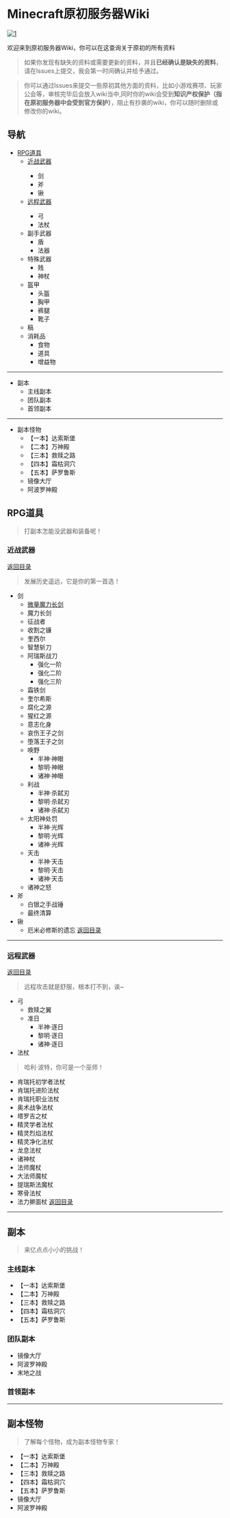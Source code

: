 # Minecraft原初服务器Wiki
<a href="https://ibb.co/XpM8w1B"><img src="https://i.ibb.co/bLDJfTh/1.jpg" alt="1" border="0"></a>

欢迎来到原初服务器Wiki，你可以在这查询关于原初的所有资料
>如果你发现有缺失的资料或需要更新的资料，并且**已经确认是缺失的资料**，请在Issues上提交，我会第一时间确认并给予通过。

>你可以通过Issues来提交一些原初其他方面的资料，比如小游戏赛项、玩家公会等，审核完毕后会放入wiki当中,同时你的wiki会受到**知识产权保护（指在原初服务器中会受到官方保护）**，阻止有抄袭的wiki，你可以随时删除或修改你的wiki。

## 导航
* <a href="#RPG道具">RPG道具<a/>
  * <a href="#近战武器">近战武器<a/>
    * 剑
    * 斧
    * 锹
  * <a href="#远程武器">远程武器<a/>
    * 弓
    * 法杖
  * 副手武器
    * 盾
    * 法器
  * 特殊武器
    * 贱
    * 神杖
  * 盔甲
    * 头盔
    * 胸甲
    * 裤腿
    * 靴子
  * 稿
  * 消耗品
    * 食物
    * 道具
    * 增益物
---
* 副本
  * 主线副本
  * 团队副本
  * 首领副本
---
* 副本怪物
  * 【一本】达索斯堡
  * 【二本】万神殿
  * 【三本】救赎之路
  * 【四本】霜枯洞穴
  * 【五本】萨罗鲁斯
  * 镜像大厅
  * 阿波罗神殿
## RPG道具
>打副本怎能没武器和装备呢！
### 近战武器
<a href="#导航">返回目录<a/>
>发展历史遥远，它是你的第一首选！
* 剑
  * <a href="https://github.com/LeafletXD/Minecraft-Yuanchu-Server-Wiki/blob/main/Wiki/RPG%E9%81%93%E5%85%B7/%E8%BF%91%E6%88%98%E6%AD%A6%E5%99%A8/%E5%89%91/%E5%BE%AE%E9%87%8F%E9%AD%94%E5%8A%9B%E9%95%BF%E5%89%91.md">微量魔力长剑<a/>
  * 魔力长剑
  * 征战者
  * 收割之镰
  * 奎西尔
  * 智慧斩刀
  * 阿瑞斯战刀
    * 强化一阶
    * 强化二阶
    * 强化三阶
  * 霜铁剑
  * 奎尔希斯
  * 腐化之源
  * 猩红之源
  * 意志化身
  * 哀伤王子之剑
  * 堕落王子之剑
  * 唤野
    * 半神·神眼
    * 黎明·神眼
    * 诸神·神眼
  * 利战
    * 半神·杀弑刃
    * 黎明·杀弑刃
    * 诸神·杀弑刃
  * 太阳神处罚
    * 半神·光辉
    * 黎明·光辉
    * 诸神·光辉
  * 天击
    * 半神·天击 
    * 黎明·天击
    * 诸神·天击
  * 诸神之怒
* 斧
  * 白银之手战锤
  * 最终清算
* 锹
  * 厄米必修斯的遗忘
<a href="#导航">返回目录<a/>
---
### 远程武器
<a href="#导航">返回目录<a/>
>远程攻击就是舒服，根本打不到，诶~
* 弓
  * 救赎之翼
  * 准日
    * 半神·逐日
    * 黎明·逐日
    * 诸神·逐日
* 法杖
>哈利·波特，你可是一个巫师！
  * 肯瑞托初学者法杖
  * 肯瑞托进阶法杖
  * 肯瑞托职业法杖
  * 奥术战争法杖
  * 塔罗吉之杖
  * 精灵学者法杖
  * 精灵烈焰法杖
  * 精灵净化法杖
  * 龙息法杖
  * 诸神杖
  * 法师魔杖
  * 大法师魔杖
  * 提瑞斯法魔杖
  * 寒骨法杖
  * 法力擀面杖
<a href="#导航">返回目录<a/>
---
## 副本
>来亿点点小小的挑战！
### 主线副本
* 【一本】达索斯堡
* 【二本】万神殿
* 【三本】救赎之路
* 【四本】霜枯洞穴
* 【五本】萨罗鲁斯
### 团队副本
* 镜像大厅
* 阿波罗神殿
* 末地之战
### 首领副本
---
## 副本怪物
>了解每个怪物，成为副本怪物专家！
  * 【一本】达索斯堡
  * 【二本】万神殿
  * 【三本】救赎之路
  * 【四本】霜枯洞穴
  * 【五本】萨罗鲁斯
  * 镜像大厅
  * 阿波罗神殿
